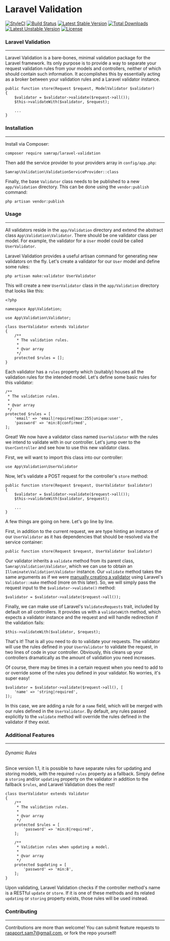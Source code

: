 # Laravel Validation

[![StyleCI](https://styleci.io/repos/59241241/shield?style=flat)](https://styleci.io/repos/59241241)
[![Build Status](https://travis-ci.org/samrap/laravel-validation.svg?branch=master)](https://travis-ci.org/samrap/laravel-validation)
[![Latest Stable Version](https://poser.pugx.org/samrap/laravel-validation/v/stable)](https://packagist.org/packages/samrap/laravel-validation)
[![Total Downloads](https://poser.pugx.org/samrap/laravel-validation/downloads)](https://packagist.org/packages/samrap/laravel-validation)
[![Latest Unstable Version](https://poser.pugx.org/samrap/laravel-validation/v/unstable)](https://packagist.org/packages/samrap/laravel-validation)
[![License](https://poser.pugx.org/samrap/laravel-validation/license)](https://packagist.org/packages/samrap/laravel-validation)

### Laravel Validation
---
Laravel Validation is a bare-bones, minimal validation package for the Laravel framework. Its only purpose is to provide a way to separate your request validation rules from your models and controllers, neither of which should contain such information. It accomplishes this by essentially acting as a broker between your validation rules and a Laravel validator instance.

```
public function store(Request $request, ModelValidator $validator)
{
    $validator = $validator->validate($request->all());
    $this->validateWith($validator, $request);

    ...
}
```

### Installation
---
Install via Composer:

`composer require samrap/laravel-validation`

Then add the service provider to your providers array in `config/app.php`:

`Samrap\Validation\ValidationServiceProvider::class`

Finally, the base `Validator` class needs to be published to a new `app/Validation` directory. This can be done using the `vendor:publish` command:

`php artisan vendor:publish`

### Usage
---
All validators reside in the `app/Validation` directory and extend the abstract class `App\Validation\Validator`. There should be one validator class per model. For example, the validator for a `User` model could be called `UserValidator`.

Laravel Validation provides a useful artisan command for generating new validators on the fly. Let's create a validator for our `User` model and define some rules:

`php artisan make:validator UserValidator`

This will create a new `UserValidator` class in the `app/Validation` directory that looks like this:

```
<?php

namespace App\Validation;

use App\Validation\Validator;

class UserValidator extends Validator
{
    /**
     * The validation rules.
     *
     * @var array
     */
    protected $rules = [];
}
```

Each validator has a `rules` property which (suitably) houses all the validation rules for the intended model. Let's define some basic rules for this validator:

```
/**
 * The validation rules.
 *
 * @var array
 */
protected $rules = [
    'email' => 'email|required|max:255|unique:user',
    'password' => 'min:8|confirmed',
];
```

Great! We now have a validator class named `UserValidator` with the rules we intend to validate with in our controller. Let's jump over to the `UserController` and see how to use this new validator class.

First, we will want to import this class into our controller:

`use App\Validation\UserValidator`

Now, let's validate a POST request for the controller's `store` method:

```
public function store(Request $request, UserValidator $validator)
{
    $validator = $validator->validate($request->all());
    $this->validateWith($validator, $request);

    ...
}
```

A few things are going on here. Let's go line by line.

First, in addition to the current request, we are type hinting an instance of our `UserValidator` as it has dependencies that should be resolved via the service container:

`public function store(Request $request, UserValidator $validator)`

Our validator inherits a `validate` method from its parent class, `Samrap\Validation\Validator`, which we can use to obtain an `Illuminate\Validation\Validator` instance. Our `validate` method takes the same arguments as if we were [manually creating a validator](https://laravel.com/docs/5.2/validation#manually-creating-validators) using Laravel's `Validator::make` method (more on this later). So, we will simply pass the request input to the `$validator->validate()` method:

`$validator = $validator->validate($request->all());`

Finally, we can make use of Laravel's `ValidatesRequests` trait, included by default on all controllers. It provides us with a `validateWith` method, which expects a validator instance and the request and will handle redirection if the validation fails:

`$this->validateWith($validator, $request);`

That's it! That is all you need to do to validate your requests. The validator will use the rules defined in your `UserValidator` to validate the request, in two lines of code in your controller. Obviously, this cleans up your controllers dramatically as the amount of validation you need increases.

Of course, there may be times in a certain request when you need to add to or override some of the rules you defined in your validator. No worries, it's super easy!

```
$validator = $validator->validate($request->all(), [
    'name' => 'string|required',
]);
```

In this case, we are adding a rule for a `name` field, which will be merged with our rules defined in the `UserValidator`. By default, any rules passed explicitly to the `validate` method will override the rules defined in the validator if they exist.

### Additional Features
---
###### Dynamic Rules
Since version 1.1, it is possible to have separate rules for updating and storing models, with the required `rules` property as a fallback. Simply define a `storing` and/or `updating` property on the validator in addition to the fallback `$rules`, and Laravel Validation does the rest!

```
class UserValidator extends Validator
{
    /**
     * The validation rules.
     *
     * @var array
     */
    protected $rules = [
        'password' => 'min:8|required',
    ];

    /**
     * Validation rules when updating a model.
     *
     * @var array
     */
    protected $updating = [
        'password' => 'min:8',
    ];
}
```

Upon validating, Laravel Validation checks if the controller method's name is a RESTful `update` or `store`. If it is one of these methods and its related `updating` or `storing` property exists, those rules will be used instead.

### Contributing
---
Contributions are more than welcome! You can submit feature requests to [rapaport.sam7@gmail.com](mailto:rapaport.sam7@gmail.com), or fork the repo yourself!
